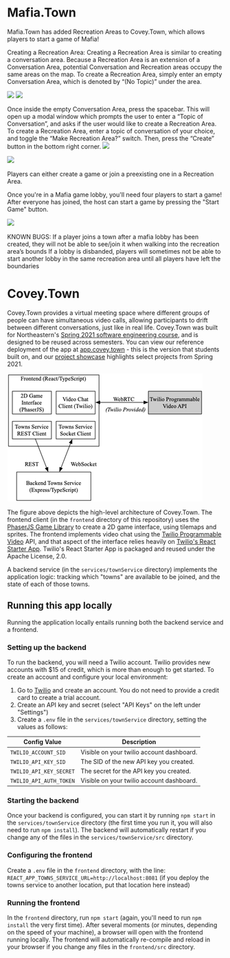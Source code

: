 # Mafia.Town

Mafia.Town has added Recreation Areas to Covey.Town, which allows players to start a game of Mafia!

Creating a Recreation Area:
Creating a Recreation Area is similar to creating a conversation area. Because a Recreation Area is an extension of a Conversation Area, potential Conversation and Recreation areas occupy the same areas on the map. To create a Recreation Area, simply enter an empty Conversation Area, which is denoted by “(No Topic)” under the area.

<img src="https://user-images.githubusercontent.com/40529597/165191334-25197594-db16-4437-92f3-671b8c6aa910.png" width=30%> <img src ="https://cdn.discordapp.com/attachments/956637095286411266/968293811648344104/unknown.png" width=50%>

Once inside the empty Conversation Area, press the spacebar. This will open up a modal window which prompts the user to enter a “Topic of Conversation”, and asks if the user would like to create a Recreation Area. To create a Recreation Area, enter a topic of conversation of your choice, and toggle the “Make Recreation Area?” switch. Then, press the “Create” button in the bottom right corner.
<img src="https://cdn.discordapp.com/attachments/956637095286411266/968293834175946842/unknown.png" width=50%>

<img src="https://cdn.discordapp.com/attachments/956637095286411266/968297314269687828/unknown.png" width=30%>

Players can either create a game or join a preexisting one in a Recreation Area.

Once you're in a Mafia game lobby, you'll need four players to start a game! After everyone has joined, the host can start a game by pressing the "Start Game" button.

<img src="https://cdn.discordapp.com/attachments/956637095286411266/968293910373875722/unknown.png" width=70%>

KNOWN BUGS:
If a player joins a town after a mafia lobby has been created, they will not be able to see/join it when walking into the recreation area’s bounds
If a lobby is disbanded, players will sometimes not be able to start another lobby in the same recreation area until all players have left the boundaries

# Covey.Town

Covey.Town provides a virtual meeting space where different groups of people can have simultaneous video calls, allowing participants to drift between different conversations, just like in real life.
Covey.Town was built for Northeastern's [Spring 2021 software engineering course](https://neu-se.github.io/CS4530-CS5500-Spring-2021/), and is designed to be reused across semesters.
You can view our reference deployment of the app at [app.covey.town](https://app.covey.town/) - this is the version that students built on, and our [project showcase](https://neu-se.github.io/CS4530-CS5500-Spring-2021/project-showcase) highlights select projects from Spring 2021.

![Covey.Town Architecture](docs/covey-town-architecture.png)

The figure above depicts the high-level architecture of Covey.Town.
The frontend client (in the `frontend` directory of this repository) uses the [PhaserJS Game Library](https://phaser.io) to create a 2D game interface, using tilemaps and sprites.
The frontend implements video chat using the [Twilio Programmable Video](https://www.twilio.com/docs/video) API, and that aspect of the interface relies heavily on [Twilio's React Starter App](https://github.com/twilio/twilio-video-app-react). Twilio's React Starter App is packaged and reused under the Apache License, 2.0.

A backend service (in the `services/townService` directory) implements the application logic: tracking which "towns" are available to be joined, and the state of each of those towns.

## Running this app locally

Running the application locally entails running both the backend service and a frontend.

### Setting up the backend

To run the backend, you will need a Twilio account. Twilio provides new accounts with $15 of credit, which is more than enough to get started.
To create an account and configure your local environment:

1. Go to [Twilio](https://www.twilio.com/) and create an account. You do not need to provide a credit card to create a trial account.
2. Create an API key and secret (select "API Keys" on the left under "Settings")
3. Create a `.env` file in the `services/townService` directory, setting the values as follows:

| Config Value            | Description                               |
| ----------------------- | ----------------------------------------- |
| `TWILIO_ACCOUNT_SID`    | Visible on your twilio account dashboard. |
| `TWILIO_API_KEY_SID`    | The SID of the new API key you created.   |
| `TWILIO_API_KEY_SECRET` | The secret for the API key you created.   |
| `TWILIO_API_AUTH_TOKEN` | Visible on your twilio account dashboard. |

### Starting the backend

Once your backend is configured, you can start it by running `npm start` in the `services/townService` directory (the first time you run it, you will also need to run `npm install`).
The backend will automatically restart if you change any of the files in the `services/townService/src` directory.

### Configuring the frontend

Create a `.env` file in the `frontend` directory, with the line: `REACT_APP_TOWNS_SERVICE_URL=http://localhost:8081` (if you deploy the towns service to another location, put that location here instead)

### Running the frontend

In the `frontend` directory, run `npm start` (again, you'll need to run `npm install` the very first time). After several moments (or minutes, depending on the speed of your machine), a browser will open with the frontend running locally.
The frontend will automatically re-compile and reload in your browser if you change any files in the `frontend/src` directory.

